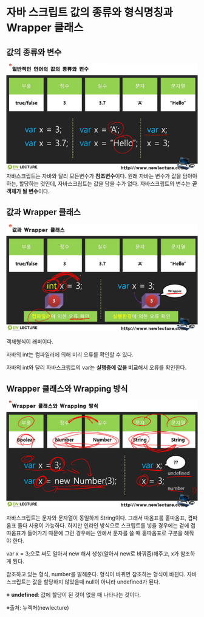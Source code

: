 # 자바 스크립트 값의 종류와 형식명칭과 Wrapper 클래스



## 값의 종류와 변수

![image-20220106102038108](/img/image-20220106102038108.png)
자바스크립트는 자바와 달리 모든변수가 **참조변수**이다. 원래 자바는 변수가 값을 담아야 하는, 할당하는 것인데, 자바스크립트는 값을 담을 수가 없다. 자바스크립트의 변수는 **곧 객체가 될 변수**이다.



## 값과 Wrapper 클래스

![image-20220106102415505](/img/image-20220106102415505.png)


객체형식이 래퍼이다.

자바의 int는 컴파일러에 의해 미리 오류를 확인할 수 있다.

자바의 int와 달리 자바스크립트의 var는 **실행중에 값을 비교**해서 오류를 확인한다.



## Wrapper 클래스와 Wrapping 방식

![image-20220106102901864](/img/image-20220106102901864.png)

자바스크립트는 문자와 문자열이 동일하게 String이다. 그래서 따옴표를 홑따옴표, 겹따옴표 둘다 사용이 가능하다. 하지만 인라인 방식으로 스크립트를 넣을 경우에는 겉에 겹따옴표가 들어가기 때문에 그런 경우에는 안에서 문자를 쓸 때 홑따옴표로 구분을 해줘야 한다.

var x = 3;으로 써도 알아서 new 해서 생성(알아서 new로 바꿔줌)해주고, x가 참조하게 된다.

참조하고 있는 형식, number를 말해준다. 형식이 바뀌면 참조하는 형식이 바뀐다. 자바스크립트는 값을 할당하지 않았을때 null이 아니라 undefined가 된다.

※ **undefined**: 값에 할당이 된 것이 없을 때 나타나는 것이다.

※출처: 뉴렉처(newlecture)
